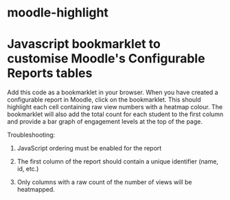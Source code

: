 # moodle-highlight
# Javascript bookmarklet to customise Moodle's Configurable Reports tables

Add this code as a bookmarklet in your browser.
When you have created a configurable report in Moodle, click on the bookmarklet. This should highlight each cell containing raw view numbers with a heatmap colour.
The bookmarklet will also add the total count for each student to the first column and provide a bar graph of engagement levels at the top of the page.

Troubleshooting:

1. JavaScript ordering must be enabled for the report

2. The first column of the report should contain a unique identifier (name, id, etc.)

3. Only columns with a raw count of the number of views will be heatmapped.



